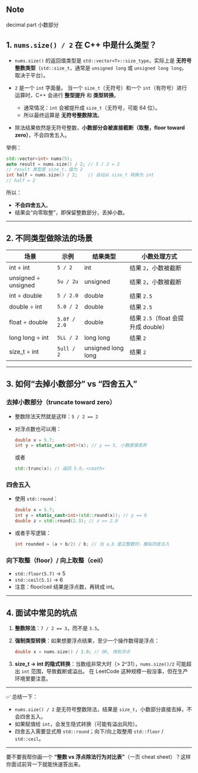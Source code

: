 ## Note

decimal part 小数部分

## 1. `nums.size() / 2` 在 C++ 中是什么类型？

- `nums.size()` 的返回值类型是 `std::vector<T>::size_type`，实际上是 **无符号整数类型**（`std::size_t`，通常是 `unsigned long` 或 `unsigned long long`，取决于平台）。
- `2` 是一个 `int` 字面量。
  当一个 `size_t`（无符号）和一个 `int`（有符号）进行运算时，C++ 会进行 **整型提升** 和 **类型转换**。

  - 通常情况：`int` 会被提升成 `size_t`（无符号，可能 64 位）。
  - 所以最终运算是 **无符号整数除法**。

- 除法结果依然是无符号整数，**小数部分会被直接截断（取整，floor toward zero）**，不会四舍五入。

举例：

```cpp
std::vector<int> nums(5);
auto result = nums.size() / 2; // 5 / 2 = 2
// result 类型是 size_t，值为 2
int half = nums.size() / 2;    // 自动从 size_t 转换为 int
// half = 2
```

所以：

- **不会四舍五入**。
- 结果会“向零取整”，即保留整数部分，丢掉小数。

---

## 2. 不同类型做除法的场景

| 场景                | 示例         | 结果类型           | 小数处理方式                        |
| ------------------- | ------------ | ------------------ | ----------------------------------- |
| int ÷ int           | `5 / 2`      | int                | 结果 `2`，小数被截断                |
| unsigned ÷ unsigned | `5u / 2u`    | unsigned           | 结果 `2`，小数被截断                |
| int ÷ double        | `5 / 2.0`    | double             | 结果 `2.5`                          |
| double ÷ int        | `5.0 / 2`    | double             | 结果 `2.5`                          |
| float ÷ double      | `5.0f / 2.0` | double             | 结果 `2.5`（float 会提升成 double） |
| long long ÷ int     | `5LL / 2`    | long long          | 结果 `2`                            |
| size_t ÷ int        | `5ull / 2`   | unsigned long long | 结果 `2`                            |

---

## 3. 如何“去掉小数部分” vs “四舍五入”

### 去掉小数部分（truncate toward zero）

- 整数除法天然就是这样：`5 / 2 == 2`
- 对浮点数也可以用：

  ```cpp
  double x = 5.7;
  int y = static_cast<int>(x); // y == 5, 小数直接丢弃
  ```

  或者

  ```cpp
  std::trunc(x); // 返回 5.0，<cmath>
  ```

### 四舍五入

- 使用 `std::round`：

  ```cpp
  double x = 5.7;
  int y = static_cast<int>(std::round(x)); // y == 6
  double z = std::round(2.3); // z == 2.0
  ```

- 或者手写逻辑：

  ```cpp
  int rounded = (a + b/2) / b; // 当 a,b 是正整数时，模拟四舍五入
  ```

### 向下取整（floor）/ 向上取整（ceil）

- `std::floor(5.7)` → 5
- `std::ceil(5.1)` → 6
- 注意：floor/ceil 结果是浮点数，再转成 int。

---

## 4. 面试中常见的坑点

1. **整数除法**：`7 / 2 == 3`，而不是 `3.5`。
2. **强制类型转换**：如果想要浮点结果，至少一个操作数得是浮点：

   ```cpp
   double x = nums.size() / 2.0; // OK, 得到浮点
   ```

3. **size_t → int 的隐式转换**：当数组非常大时（> 2^31），`nums.size()/2` 可能超出 `int` 范围，导致截断或溢出。
   在 LeetCode 这种规模一般没事，但在生产环境里要注意。

---

✅ 总结一下：

- `nums.size() / 2` 是无符号整数除法，结果是 `size_t`，小数部分直接去掉，不会四舍五入。
- 如果赋值给 `int`，会发生隐式转换（可能有溢出风险）。
- 四舍五入需要显式用 `std::round`；向下/向上取整用 `std::floor` / `std::ceil`。

---

要不要我帮你画一个 **“整数 vs 浮点除法行为对比表”**（一页 cheat sheet）？这样你面试前背一下就能快速答出来。
